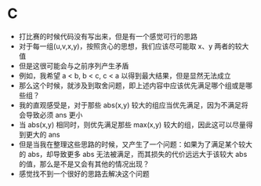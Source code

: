 # C

- 打比赛的时候代码没有写出来，但是有一个感觉可行的思路
- 对于每一组(u,v,x,y)，按照贪心的思想，我们应该尽可能取 x、y 两者的较大值
- 但是这很可能会与之前序列产生矛盾
- 例如，我希望 a < b, b < c, c < a 以得到最大结果，但是显然无法成立
- 那么这个时候，就涉及到取舍问题，即上述内容中应该优先满足哪个组或是哪些组？
- 我的直观感受是，对于那些 abs(x,y) 较大的组应当优先满足，因为不满足将会导致必须 ans 更小
- 当 abs(x,y) 相同时，则优先满足那些 max(x,y) 较大的组，因此这可以尽量得到更大的 ans
- 但是当我在整理这些思路的时候，又产生了一个问题：如果为了满足某个较大的 abs，却导致更多 abs 无法被满足，而其损失的代价远远大于该较大 abs 的值，那么是不是又会有其他的情况出现？
- 感觉找不到一个很好的思路去解决这个问题